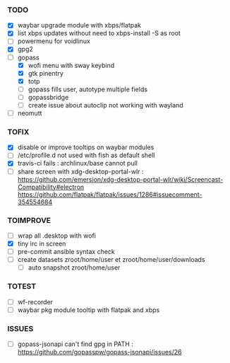 ### TODO
- [x] waybar upgrade module with xbps/flatpak
- [x] list xbps updates without need to xbps-install -S as root
- [ ] powermenu for voidlinux
- [x] gpg2
- [ ] gopass
  - [x] wofi menu with sway keybind
  - [x] gtk pinentry
  - [x] totp
  - [ ] gopass fills user, autotype multiple fields
  - [ ] gopassbridge
  - [ ] create issue about autoclip not working with wayland
- [ ] neomutt

### TOFIX
- [x] disable or improve tooltips on waybar modules
- [ ] /etc/profile.d not used with fish as default shell
- [x] travis-ci fails : archlinux/base cannot pull
- [ ] share screen with xdg-desktop-portal-wlr : https://github.com/emersion/xdg-desktop-portal-wlr/wiki/Screencast-Compatibility#electron
      https://github.com/flatpak/flatpak/issues/1286#issuecomment-354554684

### TOIMPROVE
- [ ] wrap all .desktop with wofi
- [x] tiny irc in screen
- [ ] pre-commit ansible syntax check
- [ ] create datasets zroot/home/user et zroot/home/user/downloads
  - [ ] auto snapshot zroot/home/user

### TOTEST
- [ ] wf-recorder
- [ ] waybar pkg module tooltip with flatpak and xbps

### ISSUES
- [ ] gopass-jsonapi can't find gpg in PATH : https://github.com/gopasspw/gopass-jsonapi/issues/26
